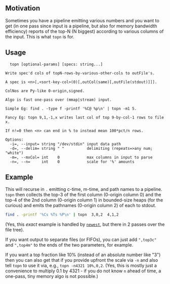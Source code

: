 Motivation
----------
Sometimes you have a pipeline emitting various numbers and you want to get (in
one pass since input is a pipeline, but also for memory bandwidth efficiency)
reports of the top-N (N biggest) according to various columns of the input.
This is what `topn` is for.

Usage
-----
```
  topn [optional-params] [specs: string...]

Write spec'd cols of topN-rows-by-various-other-cols to outFile's.

A spec is <n>[,<sort-key-col>(0)[,outCol(same)[,outFile(stdout)]]].

ColNos are Py-like 0-origin,signed.

Algo is fast one-pass over (mmap|stream) input.

Simple Eg: find . -type f -printf '%C@ %p\n' | topn -m1 5.

Fancy Eg: topn 9,1,-1,x writes last col of top 9-by-col-1 rows to file x.

If n!=0 then <n> can end in % to instead mean 100*pct/n rows.

Options:
  -i=, --input= string "/dev/stdin" input data path
  -d=, --delim= string " "          delimiting (repeats=>any num; "white")
  -m=, --mxCol= int    0            max columns in input to parse
  -n=, --n=     int    0            scale for '%' amounts
```

Example
-------
This will recurse in `.` emitting c-time, m-time, and path names to a pipeline.
`topn` then collects the top-3 of the first column (0-origin column 0) and the
top-4 of the 2nd column (0-origin column 1) in bounded-size heaps (for the
curious) and emits the pathnames (0-origin column 2) of each to stdout.
```sh
find . -printf '%Cs %Ts %P\n' | topn  3,0,2  4,1,2
```
(Yes, this *exact* example is handled by [`newest`](newest.md), but there in 2
passes over the file tree).

If you want output to separate files (or FIFOs), you can just add `",top3c"` and
`",top4m"` to the ends of the two parameters, for example.

If you want a top fraction like 10% (instead of an absolute number like "3")
then you can also get that if you provide upfront the scale via `-n` and also
tell `topn` to use it via, e.g., `topn -n4321 10%,0,2`.  (Yes, this is mostly
just a convenience to multiply 0.1 by 4321 - if you do not know `n` ahead of
time, a one-pass, tiny memory algo is not possible.)
